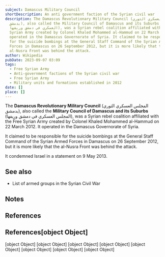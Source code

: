```yaml
---
subject: Damascus Military Council
shortDescription: An anti government faction of the Syrian civil war
description: The Damascus Revolutionary Military Council (المجلس العسكري الثوري
  بدمشق), also called the Military Council of Damascus and its Suburbs (المجلس
  العسكري في دمشق وريفها), was a Syrian rebel coalition affiliated with the Free
  Syrian Army created by Colonel Khaled Mohammed al-Hammud on 22 March 2012. It
  operated in the Damascus Governorate of Syria. It claimed to be responsible
  for the suicide bombings at the General Staff Command of the Syrian Armed
  Forces in Damascus on 26 September 2012, but it is more likely that the
  al-Nusra Front was behind the attack.
author: Wikipedia
pubDate: 2023-09-07 03:09
tags:
  - Free Syrian Army
  - Anti-government factions of the Syrian civil war
  - Free Syrian Army
  - Military units and formations established in 2012
date: []
place: []
---
```


The **Damascus Revolutionary Military Council** (المجلس العسكري الثوري بدمشق), also called the **Military Council of Damascus and its Suburbs** (المجلس العسكري في دمشق وريفها), was a Syrian rebel coalition affiliated with the Free Syrian Army created by Colonel Khaled Mohammed al-Hammud on 22 March 2012. It operated in the Damascus Governorate of Syria.

It claimed to be responsible for the suicide bombings at the General Staff Command of the Syrian Armed Forces in Damascus on 26 September 2012, but it is more likely that the al-Nusra Front was behind the attack.

It condemned Israel in a statement on 9 May 2013.

## See also
 * List of armed groups in the Syrian Civil War


## Notes


## References
## References[object Object]
[object Object]
[object Object]
[object Object]
[object Object]
[object Object]
[object Object]
[object Object]
[object Object]